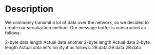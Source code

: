 # Description
We commonly transmit a lot of data over the network, so we decided to create our serialization method. Our message buffer is constructed as follows:

2-byte data length
Actual data
another 2-byte length
Actual data
2-byte length
Actual data
let's minify it as follows: 2B:data:2B:data:2B:data
